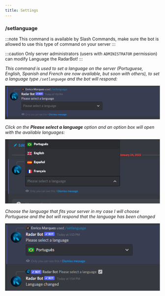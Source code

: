 ```yaml
---
title: Settings
---
```

### /setlanguage


:::note
This command is available by Slash Commands, make sure the bot is allowed to use this type of command on your server
:::

:::caution
Only server administrators (users with `ADMINISTRATOR` permission) can modify Language the RadarBot!
:::

*This command is used to set a language on the server (Portuguese, English, Spanish and French are now available, but soon with others), to set a language type ``/setlanguege`` and the bot will respond:*


![Set Language](../../../assets/docs/english/settings/setlanguage.png)


*Click on the **Please select a language** option and an option box will open with the available languages:*

![Set Language Options](../../../assets/docs/english/settings/options.png)


*Choose the language that fits your server in my case I will choose Portuguese and the bot will respond that the language has been changed*

![Response Language](../../../assets/docs/english/settings/reslanguage.png)
